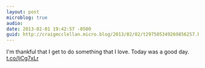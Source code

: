 ```yaml
---
layout: post
microblog: true
audio: 
date: 2013-02-01 19:42:57 -0500
guid: http://craigmcclellan.micro.blog/2013/02/02/t297505349269856257.html
---
```

I'm thankful that I get to do something that I love. Today was a good day. [t.co/ljCg7xLr](http://t.co/ljCg7xLr)
